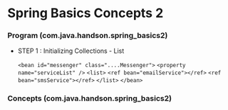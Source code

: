 # Spring Basics Concepts 2

### Program (com.java.handson.spring_basics2)

* STEP 1 : Initializing Collections  - List
	
	```<bean id="messenger" class="....Messenger">```
		```<property name="serviceList" />```
		```<list>```
			```<ref bean="emailService"></ref>```
			```<ref bean="smsService"></ref>```
		```</list>```
	```</bean>```

	
### Concepts (com.java.handson.spring_basics2)



	
	
	
	


